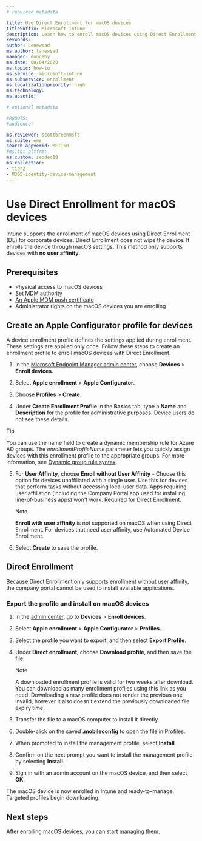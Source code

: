 ```yaml
---
# required metadata

title: Use Direct Enrollment for macOS devices
titleSuffix: Microsoft Intune
description: Learn how to enroll macOS devices using Direct Enrollment.
keywords:
author: Lenewsad
ms.author: lanewsad
manager: dougeby
ms.date: 08/04/2020
ms.topic: how-to
ms.service: microsoft-intune
ms.subservice: enrollment
ms.localizationpriority: high
ms.technology:
ms.assetid: 

# optional metadata

#ROBOTS:
#audience:

ms.reviewer: scottbreenmsft
ms.suite: ems
search.appverid: MET150
#ms.tgt_pltfrm:
ms.custom: seodec18
ms.collection:
- tier2
- M365-identity-device-management
---
```


# Use Direct Enrollment for macOS devices

Intune supports the enrollment of macOS devices using Direct Enrollment (DE) for corporate devices. Direct Enrollment does not wipe the device. It enrolls the device through macOS settings. This method only supports devices with **no user affinity**.

## Prerequisites

- Physical access to macOS devices
- [Set MDM authority](../fundamentals/mdm-authority-set.md)
- [An Apple MDM push certificate](apple-mdm-push-certificate-get.md)
 - Administrator rights on the macOS devices you are enrolling

## Create an Apple Configurator profile for devices

A device enrollment profile defines the settings applied during enrollment. These settings are applied only once. Follow these steps to create an enrollment profile to enroll macOS devices with Direct Enrollment.

1. In the [Microsoft Endpoint Manager admin center](https://go.microsoft.com/fwlink/?linkid=2109431), choose **Devices** > **Enroll devices**.  
2. Select **Apple enrollment** > **Apple Configurator**.  

3. Choose **Profiles** > **Create**.  

4. Under **Create Enrollment Profile** in the **Basics** tab, type a **Name** and **Description** for the profile for administrative purposes. Device users do not see these details.

  >[!TIP] 
  >You can use the name field to create a dynamic membership rule for Azure AD groups. The *enrollmentProfileName* parameter lets you quickly assign devices with this enrollment profile to the appropriate groups. For more information, see [Dynamic group rule syntax](/azure/active-directory/enterprise-users/groups-dynamic-membership#rules-for-devices).  

5. For **User Affinity**, choose **Enroll without User Affinity** - Choose this option for devices unaffiliated with a single user. Use this for devices that perform tasks without accessing local user data. Apps requiring user affiliation (including the Company Portal app used for installing line-of-business apps) won't work. Required for Direct Enrollment.

     > [!NOTE]
     > **Enroll with user affinity** is not supported on macOS when using Direct Enrollment. For devices that need user affinity, use Automated Device Enrollment.

6. Select **Create** to save the profile.  

## Direct Enrollment
Because Direct Enrollment only supports enrollment without user affinity, the company portal cannot be used to install available applications.

### Export the profile and install on macOS devices

1. In the [admin center](https://go.microsoft.com/fwlink/?linkid=2109431), go to **Devices** > **Enroll devices**. 
2. Select **Apple enrollment** > **Apple Configurator** > **Profiles**. 
3. Select the profile you want to export, and then select **Export Profile**.  
4. Under **Direct enrollment**, choose **Download profile**, and then save the file.  

     > [!NOTE]
     > A downloaded enrollment profile is valid for two weeks after download. You can download as many enrollment profiles using this link as you need. Downloading a new profile does not render the previous one invalid, however it also doesn't extend the previously downloaded file expiry time.
         
5. Transfer the file to a macOS computer to install it directly.
6. Double-click on the saved **.mobileconfig** to open the file in Profiles.
7. When prompted to install the management profile, select **Install**.
8. Confirm on the next prompt you want to install the management profile by selecting **Install**.
9. Sign in with an admin account on the macOS device, and then select **OK**.

The macOS device is now enrolled in Intune and ready-to-manage. Targeted profiles begin downloading.  

## Next steps

After enrolling macOS devices, you can start [managing them](../remote-actions/device-management.md).  
